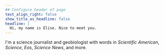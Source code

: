 ```yaml
---
## Configure header of page
text_align_right: false
show_title_as_headline: false
headline: |
  Hi, my name is Elise. Nice to meet you.
---
```

<!-- this is a subheadline -->
I'm a science journalist and geobiologist with words in *Scientific American*, *Science*, *Eos*, *Science News*, and more. 